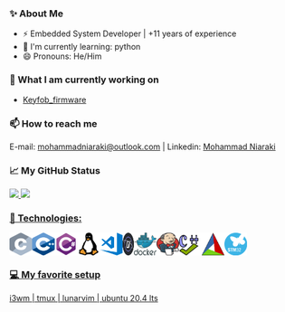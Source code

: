 ### ✨ About Me
 - ⚡ Embedded System Developer | +11 years of experience 
 - 🌱 I'm currently learning: python
 - 😄 Pronouns: He/Him 

### 🔭  What I am currently working on
 - [Keyfob_firmware](https://github.com/niaraki/keyfob_firmware)
  
### 📫 How to reach me
  E-mail: mohammadniaraki@outlook.com | Linkedin: <a href="https://www.linkedin.com/in/mohammadniaraki/">Mohammad Niaraki</a>

### 📈 My GitHub Status 

<div>
  <a href="https://github.com/niaraki">
  <img height="180em" src="https://github-readme-stats-sigma-five.vercel.app/api?username=niaraki&show_icons=true&theme=onedark"/>
  <img height="180em" src="https://github-readme-stats-sigma-five.vercel.app/api/top-langs?username=niaraki&layout=compact&theme=onedark"/>
</div>

### 🔨 Technologies:
<div style="display: flex; flex-direction: row; flex-flow: row wrap; ">
<img height="40px" width="40px" alt="c" src="assets/c_badge.png"/>
<img height="40px" width="40px"  alt="cpp" src="assets/cpp_badge.png"/>
<img height="40px" width="40px" alt="cs" src="assets/cs_badge.png"/>
<img height="40px" width="40px"  alt="linux" src="assets/linux_badge.png"/>
<img height="40px" width="40px"  alt="vs" src="assets/vs_badge.png"/>
<img height="40px" width="20px"  alt="vim" src="assets/lvim_badge.png"/>
<img height="40px" width="40px"  alt="docker" src="assets/docker_badge.png"/>
<img height="40px" width="40px"  alt="jenkins" src="assets/jenkins_badge.png"/>
<img height="40px" width="40px"  alt="cppchec" src="assets/cppcheck_badge.png"/>
<img height="40px" width="40px"  alt="cmake" src="assets/cmake_badge.png"/>
<img height="40px" width="40px"  alt="stm32" src="assets/stm32_badge.png"/>
 </div>
 
### 💻 My favorite setup
  i3wm | tmux | lunarvim | ubuntu 20.4 lts

<!--
- 🔭 I’m currently working on ...
- 🌱 I’m currently learning ...
- 👯 I’m looking to collaborate on ...
- 🤔 I’m looking for help with ...
- 💬 Ask me about ...
- 📫 How to reach me: ...
- 😄 Pronouns: ...
- ⚡ Fun fact: ...
-->
